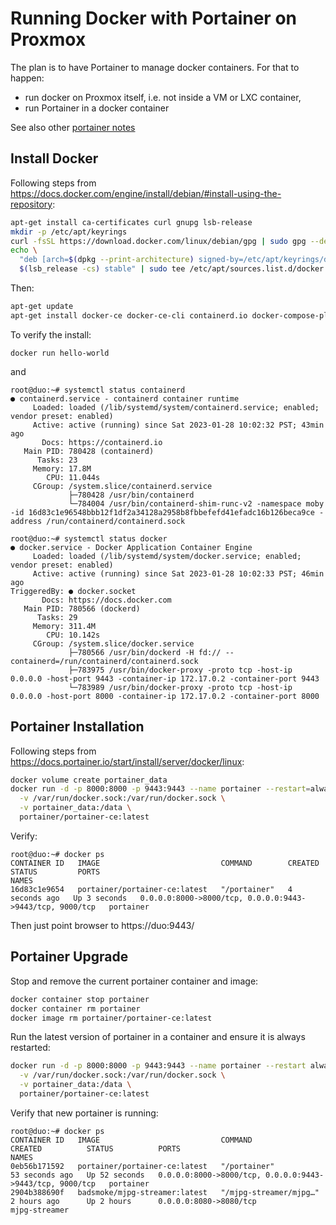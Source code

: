 # Running Docker with Portainer on Proxmox

The plan is to have Portainer to manage docker containers.  For that to happen:

* run docker on Proxmox itself, i.e. not inside a VM or LXC container,
* run Portainer in a docker container

See also other [portainer notes](/apps/docker/portainer.html)

## Install Docker

Following steps from
https://docs.docker.com/engine/install/debian/#install-using-the-repository:

```sh
apt-get install ca-certificates curl gnupg lsb-release
mkdir -p /etc/apt/keyrings
curl -fsSL https://download.docker.com/linux/debian/gpg | sudo gpg --dearmor -o /etc/apt/keyrings/docker.gpg
echo \
  "deb [arch=$(dpkg --print-architecture) signed-by=/etc/apt/keyrings/docker.gpg] https://download.docker.com/linux/debian \
  $(lsb_release -cs) stable" | sudo tee /etc/apt/sources.list.d/docker.list > /dev/null
```

Then:

```sh
apt-get update
apt-get install docker-ce docker-ce-cli containerd.io docker-compose-plugin
```

To verify the install:
```
docker run hello-world
```
and

```
root@duo:~# systemctl status containerd
● containerd.service - containerd container runtime
     Loaded: loaded (/lib/systemd/system/containerd.service; enabled; vendor preset: enabled)
     Active: active (running) since Sat 2023-01-28 10:02:32 PST; 43min ago
       Docs: https://containerd.io
   Main PID: 780428 (containerd)
      Tasks: 23
     Memory: 17.8M
        CPU: 11.044s
     CGroup: /system.slice/containerd.service
             ├─780428 /usr/bin/containerd
             └─784004 /usr/bin/containerd-shim-runc-v2 -namespace moby -id 16d83c1e96548bbb12f1df2a34128a2958b8fbbefefd41efadc16b126beca9ce -address /run/containerd/containerd.sock

root@duo:~# systemctl status docker
● docker.service - Docker Application Container Engine
     Loaded: loaded (/lib/systemd/system/docker.service; enabled; vendor preset: enabled)
     Active: active (running) since Sat 2023-01-28 10:02:33 PST; 46min ago
TriggeredBy: ● docker.socket
       Docs: https://docs.docker.com
   Main PID: 780566 (dockerd)
      Tasks: 29
     Memory: 311.4M
        CPU: 10.142s
     CGroup: /system.slice/docker.service
             ├─780566 /usr/bin/dockerd -H fd:// --containerd=/run/containerd/containerd.sock
             ├─783975 /usr/bin/docker-proxy -proto tcp -host-ip 0.0.0.0 -host-port 9443 -container-ip 172.17.0.2 -container-port 9443
             └─783989 /usr/bin/docker-proxy -proto tcp -host-ip 0.0.0.0 -host-port 8000 -container-ip 172.17.0.2 -container-port 8000
```

## Portainer Installation

Following steps from
https://docs.portainer.io/start/install/server/docker/linux:

```sh
docker volume create portainer_data
docker run -d -p 8000:8000 -p 9443:9443 --name portainer --restart=always \
  -v /var/run/docker.sock:/var/run/docker.sock \
  -v portainer_data:/data \
  portainer/portainer-ce:latest
```

Verify:
```
root@duo:~# docker ps
CONTAINER ID   IMAGE                           COMMAND        CREATED         STATUS         PORTS                                                      NAMES
16d83c1e9654   portainer/portainer-ce:latest   "/portainer"   4 seconds ago   Up 3 seconds   0.0.0.0:8000->8000/tcp, 0.0.0.0:9443->9443/tcp, 9000/tcp   portainer
```

Then just point browser to https://duo:9443/

## Portainer Upgrade

Stop and remove the current portainer container and image:
```sh
docker container stop portainer
docker container rm portainer
docker image rm portainer/portainer-ce:latest
```

Run the latest version of portainer in a container and ensure it is always
restarted:
```sh
docker run -d -p 8000:8000 -p 9443:9443 --name portainer --restart always \
  -v /var/run/docker.sock:/var/run/docker.sock \
  -v portainer_data:/data \
  portainer/portainer-ce:latest
```

Verify that new portainer is running:
```
root@duo:~# docker ps
CONTAINER ID   IMAGE                           COMMAND                  CREATED          STATUS          PORTS                                                      NAMES
0eb56b171592   portainer/portainer-ce:latest   "/portainer"             53 seconds ago   Up 52 seconds   0.0.0.0:8000->8000/tcp, 0.0.0.0:9443->9443/tcp, 9000/tcp   portainer
2904b388690f   badsmoke/mjpg-streamer:latest   "/mjpg-streamer/mjpg…"   2 hours ago      Up 2 hours      0.0.0.0:8080->8080/tcp                                     mjpg-streamer
```
